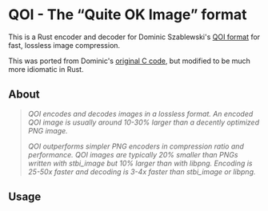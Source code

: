 # QOI - The “Quite OK Image” format

This is a Rust encoder and decoder for Dominic Szablewski's
[QOI format](https://phoboslab.org/log/2021/11/qoi-fast-lossless-image-compression)
for fast, lossless image compression.

This was ported from Dominic's [original C code](https://github.com/phoboslab/qoi),
but modified to be much more idiomatic in Rust.

## About

> *QOI encodes and decodes images in a lossless format. An encoded QOI image is
usually around 10-30% larger than a decently optimized PNG image.*
>
> *QOI outperforms simpler PNG encoders in compression ratio and performance. QOI
images are typically 20% smaller than PNGs written with stbi_image but 10%
larger than with libpng. Encoding is 25-50x faster and decoding is 3-4x faster
than stbi_image or libpng.*

## Usage

```rust

```
